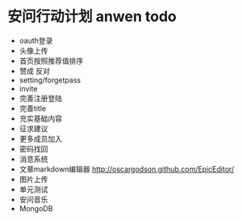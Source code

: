 安问行动计划 anwen todo
========

* oauth登录
* 头像上传
* 首页按照推荐值排序
* 赞成 反对
* setting/forgetpass
* invite
* 完善注册登陆
* 完善title
* 充实基础内容
* 征求建议
* 更多成员加入
* 密码找回
* 消息系统
* 文章markdown编辑器 http://oscargodson.github.com/EpicEditor/
* 图片上传
* 单元测试
* 安问音乐
* MongoDB



